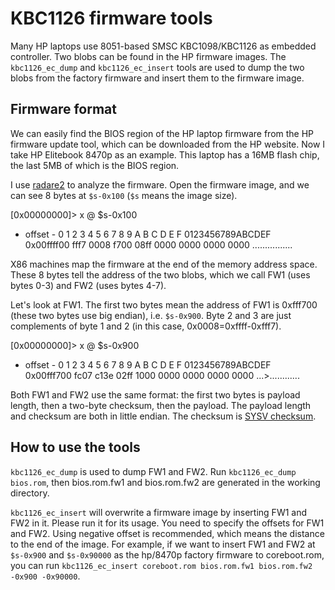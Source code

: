 KBC1126 firmware tools
======================

Many HP laptops use 8051-based SMSC KBC1098/KBC1126 as embedded
controller. Two blobs can be found in the HP firmware images. The
`kbc1126_ec_dump` and `kbc1126_ec_insert` tools are used to dump the
two blobs from the factory firmware and insert them to the firmware
image.


Firmware format
---------------

We can easily find the BIOS region of the HP laptop firmware from the
HP firmware update tool, which can be downloaded from the HP
website. Now I take HP Elitebook 8470p as an example. This laptop has
a 16MB flash chip, the last 5MB of which is the BIOS region.

I use [radare2](https://radare.org) to analyze the firmware. Open the
firmware image, and we can see 8 bytes at `$s-0x100` (`$s` means the
image size).

  [0x00000000]> x @ $s-0x100  
  - offset -   0 1  2 3  4 5  6 7  8 9  A B  C D  E F  0123456789ABCDEF  
  0x00ffff00  fff7 0008 f700 08ff 0000 0000 0000 0000  ................  

X86 machines map the firmware at the end of the memory address
space. These 8 bytes tell the address of the two blobs, which we call
FW1 (uses bytes 0-3) and FW2 (uses bytes 4-7).

Let's look at FW1. The first two bytes mean the address of FW1 is
0xfff700 (these two bytes use big endian), i.e. `$s-0x900`. Byte 2 and
3 are just complements of byte 1 and 2 (in this case,
0x0008=0xffff-0xfff7).

  [0x00000000]> x @ $s-0x900  
  - offset -   0 1  2 3  4 5  6 7  8 9  A B  C D  E F  0123456789ABCDEF  
  0x00fff700  fc07 c13e 02ff 1000 0000 0000 0000 0000  ...>............  

Both FW1 and FW2 use the same format: the first two bytes is payload
length, then a two-byte checksum, then the payload. The payload length
and checksum are both in little endian. The checksum is
[SYSV checksum](https://en.wikipedia.org/wiki/SYSV_checksum).


How to use the tools
--------------------

`kbc1126_ec_dump` is used to dump FW1 and FW2. Run `kbc1126_ec_dump
bios.rom`, then bios.rom.fw1 and bios.rom.fw2 are generated in the
working directory.

`kbc1126_ec_insert` will overwrite a firmware image by inserting FW1
and FW2 in it. Please run it for its usage. You need to specify the
offsets for FW1 and FW2. Using negative offset is recommended, which
means the distance to the end of the image. For example, if we want to
insert FW1 and FW2 at `$s-0x900` and `$s-0x90000` as the hp/8470p
factory firmware to coreboot.rom, you can run `kbc1126_ec_insert
coreboot.rom bios.rom.fw1 bios.rom.fw2 -0x900 -0x90000`.

